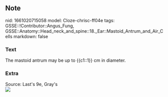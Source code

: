 ## Note
nid: 1661020715058
model: Cloze-chrisc-ff04e
tags: GSSE::!Contributor::Angus_Fung, GSSE::Anatomy::Head_neck_and_spine::18._Ear::Mastoid_Antrum_and_Air_Cells
markdown: false

### Text
The mastoid antrum may be up to {{c1::1}} cm in diameter.

### Extra
<div>
  Source: Last's 9e, Gray's
</div><img src=
"paste-c5b13d64bd3208164c01329c38b2a3d194d5b2bd.jpg">
